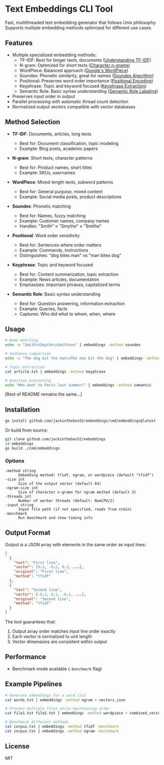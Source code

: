 # Text Embeddings CLI Tool

Fast, multithreaded text embedding generator that follows Unix philosophy. Supports multiple embedding methods optimized for different use cases.

## Features

- Multiple specialized embedding methods:
  - TF-IDF: Best for longer texts, documents ([Understanding TF-IDF](https://en.wikipedia.org/wiki/Tf%E2%80%93idf))
  - N-gram: Optimized for short texts ([Character n-grams](https://aclanthology.org/P15-1107.pdf))
  - WordPiece: Balanced approach ([Google's WordPiece](https://arxiv.org/pdf/1609.08144.pdf))
  - Soundex: Phonetic similarity, great for names ([Soundex Algorithm](https://en.wikipedia.org/wiki/Soundex))
  - Positional: Preserves word order importance ([Positional Encoding](https://arxiv.org/abs/1706.03762))
  - Keyphrase: Topic and keyword focused ([Keyphrase Extraction](https://aclanthology.org/P10-1065/))
  - Semantic Role: Basic syntax understanding ([Semantic Role Labeling](https://en.wikipedia.org/wiki/Semantic_role_labeling))
- Preserves input order in output
- Parallel processing with automatic thread count detection
- Normalized output vectors compatible with vector databases

## Method Selection

- **TF-IDF**: Documents, articles, long texts
  - Best for: Document classification, topic modeling
  - Example: Blog posts, academic papers

- **N-gram**: Short texts, character patterns
  - Best for: Product names, short titles
  - Example: SKUs, usernames

- **WordPiece**: Mixed-length texts, subword patterns
  - Best for: General purpose, mixed content
  - Example: Social media posts, product descriptions

- **Soundex**: Phonetic matching
  - Best for: Names, fuzzy matching
  - Example: Customer names, company names
  - Handles: "Smith" ≈ "Smythe" ≈ "Smithe"

- **Positional**: Word order sensitivity
  - Best for: Sentences where order matters
  - Example: Commands, instructions
  - Distinguishes: "dog bites man" vs "man bites dog"

- **Keyphrase**: Topic and keyword focused
  - Best for: Content summarization, topic extraction
  - Example: News articles, documentation
  - Emphasizes: Important phrases, capitalized terms

- **Semantic Role**: Basic syntax understanding
  - Best for: Question answering, information extraction
  - Example: Queries, facts
  - Captures: Who did what to whom, when, where


## Usage

```bash
# Name matching
echo -e "Smith\nSmythe\nSmithson" | embeddings -method soundex

# Sentence comparison
echo -e "The dog bit the man\nThe man bit the dog" | embeddings -method positional

# Topic extraction
cat article.txt | embeddings -method keyphrase

# Question processing
echo "Who went to Paris last summer?" | embeddings -method semantic
```

[Rest of README remains the same...]
## Installation

```bash
go install github.com/jackinthebox52/embeddings/cmd/embeddings@latest
```

Or build from source:
```bash
git clone github.com/jackinthebox52/embeddings
cd embeddings
go build ./cmd/embeddings
```

### Options

```
-method string
      Embedding method: tfidf, ngram, or wordpiece (default "tfidf")
-size int
      Size of the output vector (default 64)
-ngram-size int
      Size of character n-grams for ngram method (default 3)
-threads int
      Number of worker threads (default: NumCPU/2)
-input string
      Input file path (if not specified, reads from stdin)
-benchmark
      Run benchmark and show timing info
```

## Output Format

Output is a JSON array with elements in the same order as input lines:

```json
[
  {
    "text": "First line",
    "vector": [0.1, -0.2, 0.3, ...],
    "original": "First line",
    "method": "tfidf"
  },
  {
    "text": "Second line",
    "vector": [-0.2, 0.1, -0.3, ...],
    "original": "Second line",
    "method": "tfidf"
  }
]
```

The tool guarantees that:
1. Output array order matches input line order exactly
2. Each vector is normalized to unit length
3. Vector dimensions are consistent within output

## Performance

- Benchmark mode available (`-benchmark` flag)

## Example Pipelines

```bash
# Generate embeddings for a word list
cat words.txt | embeddings -method ngram > vectors.json

# Process multiple files while maintaining order
cat file1.txt file2.txt | embeddings -method wordpiece > combined_vectors.json

# Benchmark different methods
cat corpus.txt | embeddings -method tfidf -benchmark
cat corpus.txt | embeddings -method ngram -benchmark
```

## License

MIT